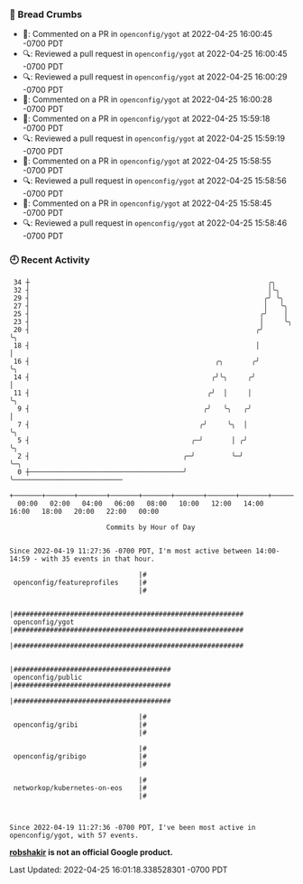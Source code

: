 ### 🍞 Bread Crumbs

 * 💬: Commented on a PR in  `openconfig/ygot` at 2022-04-25 16:00:45 -0700 PDT
 * 🔍: Reviewed a pull request in  `openconfig/ygot` at 2022-04-25 16:00:45 -0700 PDT
 * 🔍: Reviewed a pull request in  `openconfig/ygot` at 2022-04-25 16:00:29 -0700 PDT
 * 💬: Commented on a PR in  `openconfig/ygot` at 2022-04-25 16:00:28 -0700 PDT
 * 💬: Commented on a PR in  `openconfig/ygot` at 2022-04-25 15:59:18 -0700 PDT
 * 🔍: Reviewed a pull request in  `openconfig/ygot` at 2022-04-25 15:59:19 -0700 PDT
 * 💬: Commented on a PR in  `openconfig/ygot` at 2022-04-25 15:58:55 -0700 PDT
 * 🔍: Reviewed a pull request in  `openconfig/ygot` at 2022-04-25 15:58:56 -0700 PDT
 * 💬: Commented on a PR in  `openconfig/ygot` at 2022-04-25 15:58:45 -0700 PDT
 * 🔍: Reviewed a pull request in  `openconfig/ygot` at 2022-04-25 15:58:46 -0700 PDT

### 🕘 Recent Activity
```
 34 ┼                                                           ╭╮
 32 ┤                                                           │╰╮
 29 ┤                                                          ╭╯ ╰╮
 27 ┤                                                          │   ╰╮
 25 ┤                                                         ╭╯    │
 23 ┤                                                         │     ╰╮
 20 ┤                                                        ╭╯      ╰╮
 18 ┤                                                        │        │
 16 ┤                                              ╭╮       ╭╯        ╰╮
 14 ┤                                             ╭╯╰╮     ╭╯          │
 11 ┤                                            ╭╯  │     │           ╰╮
  9 ┤                                           ╭╯   ╰╮   ╭╯            │
  7 ┤                                          ╭╯     ╰╮  │             ╰╮
  5 ┤                                        ╭─╯       │ ╭╯              ╰╮
  2 ┤                                      ╭─╯         ╰─╯                ╰─╮
  0 ┼──────────────────────────────────────╯                                ╰───────────────────────────
    +───────+───────+───────+───────+───────+───────+───────+───────+───────+───────+───────+───────+────
  00:00   02:00   04:00   06:00   08:00   10:00   12:00   14:00   16:00   18:00   20:00   22:00   00:00   

						Commits by Hour of Day


Since 2022-04-19 11:27:36 -0700 PDT, I'm most active between 14:00-14:59 - with 35 events in that hour.

```



```
                                |#
 openconfig/featureprofiles     |#
                                |#

                                |#########################################################
 openconfig/ygot                |#########################################################
                                |#########################################################

                                |#######################################
 openconfig/public              |#######################################
                                |#######################################

                                |#
 openconfig/gribi               |#
                                |#

                                |#
 openconfig/gribigo             |#
                                |#

                                |#
 networkop/kubernetes-on-eos    |#
                                |#



Since 2022-04-19 11:27:36 -0700 PDT, I've been most active in openconfig/ygot, with 57 events.

```
**[robshakir](mailto:robjs@google.com) is not an official Google product.**  


Last Updated: 2022-04-25 16:01:18.338528301 -0700 PDT
